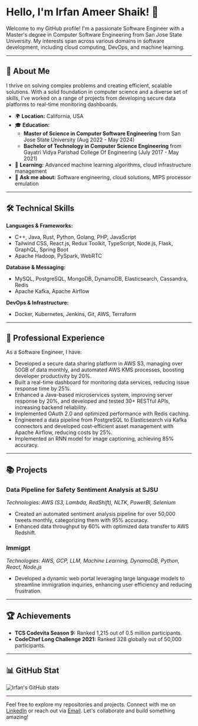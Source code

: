 # Hello, I'm Irfan Ameer Shaik! 👋

Welcome to my GitHub profile! I'm a passionate Software Engineer with a Master's degree in Computer Software Engineering from San Jose State University. My interests span across various domains in software development, including cloud computing, DevOps, and machine learning.

---

## 🚀 About Me

I thrive on solving complex problems and creating efficient, scalable solutions. With a solid foundation in computer science and a diverse set of skills, I've worked on a range of projects from developing secure data platforms to real-time monitoring dashboards.

- 🌍 **Location:** California, USA
- 🎓 **Education:** 
  - **Master of Science in Computer Software Engineering** from San Jose State University (Aug 2022 - May 2024)
  - **Bachelor of Technology in Computer Science Engineering** from Gayatri Vidya Parishad College Of Engineering (July 2017 - May 2021)
- 🌱 **Learning:** Advanced machine learning algorithms, cloud infrastructure management
- 💬 **Ask me about:** Software engineering, cloud solutions, MIPS processor emulation

---

## 🛠 Technical Skills

**Languages & Frameworks:**
- C++, Java, Rust, Python, Golang, PHP, JavaScript
- Tailwind CSS, React.js, Redux Toolkit, TypeScript, Node.js, Flask, GraphQL, Spring Boot
- Apache Hadoop, PySpark, WebRTC

**Database & Messaging:**
- MySQL, PostgreSQL, MongoDB, DynamoDB, Elasticsearch, Cassandra, Redis
- Apache Kafka, Apache Airflow

**DevOps & Infrastructure:**
- Docker, Kubernetes, Jenkins, Git, AWS, Terraform

---

## 💼 Professional Experience

As a Software Engineer, I have:

- Developed a secure data sharing platform in AWS S3, managing over 50GB of data monthly, and automated AWS KMS processes, boosting developer productivity by 20%.
- Built a real-time dashboard for monitoring data services, reducing issue response time by 25%.
- Enhanced a Java-based microservices system, improving server response by 20%, and developed and tested 30+ RESTful APIs, increasing backend reliability.
- Implemented OAuth 2.0 and optimized performance with Redis caching.
- Engineered a data pipeline from PostgreSQL to Elasticsearch via Kafka connectors and developed cost-efficient asset management with Apache Airflow, reducing costs by 25%.
- Implemented an RNN model for image captioning, achieving 85% accuracy.


---

## 📚 Projects

### Data Pipeline for Safety Sentiment Analysis at SJSU
*Technologies: AWS (S3, Lambda, RedShift), NLTK, PowerBI, Selenium*
- Created an automated sentiment analysis pipeline for over 50,000 tweets monthly, categorizing them with 95% accuracy.
- Enhanced data throughput by 60% with optimized data transfer to AWS Redshift.

### Immigpt
*Technologies: AWS, GCP, LLM, Machine Learning, DynamoDB, Python, React, Node.js*
- Developed a dynamic web portal leveraging large language models to streamline immigration inquiries, enhancing user efficiency and reducing frustration.

---

## 🏆 Achievements

- **TCS Codevita Season 9:** Ranked 1,215 out of 0.5 million participants.
- **CodeChef Long Challenge 2021:** Ranked 328 globally out of 50,000 participants.

---

## 📊 GitHub Stat

![Irfan's GitHub stats](https://github-readme-stats.vercel.app/api?username=016589729-sjsu&show_icons=true&theme=radical)

---

Feel free to explore my repositories and projects. Connect with me on [LinkedIn](https://www.linkedin.com/in/irfan-ameer-shaik/) or reach out via [Email](irfanameer.shaik@sjsu.edu). Let's collaborate and build something amazing!
